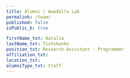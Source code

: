```yaml
---
title: Alumni | Awadalla Lab
permalink: /team/
published: false
isPublic_b: true

firstName_txt: Natalia
lastName_txt: Tichshenko
position_txt: Research Assistant - Programmer
affiliation_txt:
location_txt:
alumniType_txt: Staff
---
```

